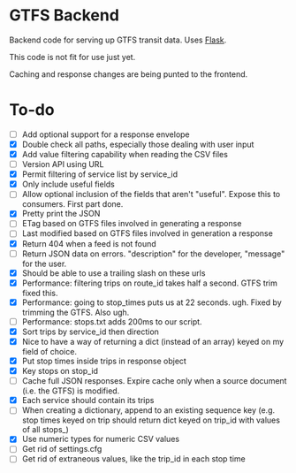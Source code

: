 GTFS Backend
============

Backend code for serving up GTFS transit data. Uses [Flask](http://flask.pocoo.org).

This code is not fit for use just yet.

Caching and response changes are being punted to the frontend. 

To-do
=====

- [ ] Add optional support for a response envelope
- [x] Double check all paths, especially those dealing with user input
- [x] Add value filtering capability when reading the CSV files
- [ ] Version API using URL
- [x] Permit filtering of service list by service_id
- [x] Only include useful fields
- [ ] Allow optional inclusion of the fields that aren't "useful". Expose this to consumers. First part done.
- [x] Pretty print the JSON
- [ ] ETag based on GTFS files involved in generating a response
- [ ] Last modified based on GTFS files involved in generation a response
- [x] Return 404 when a feed is not found
- [ ] Return JSON data on errors. "description" for the developer, "message" for the user.
- [x] Should be able to use a trailing slash on these urls
- [x] Performance: filtering trips on route_id takes half a second. GTFS trim fixed this.
- [x] Performance: going to stop_times puts us at 22 seconds. ugh. Fixed by trimming the GTFS. Also ugh.
- [ ] Performance: stops.txt adds 200ms to our script.
- [x] Sort trips by service_id then direction
- [x] Nice to have a way of returning a dict (instead of an array) keyed on my field of choice. 
- [x] Put stop times inside trips in response object
- [x] Key stops on stop_id
- [ ] Cache full JSON responses. Expire cache only when a source document (i.e. the GTFS) is modified.
- [x] Each service should contain its trips
- [ ] When creating a dictionary, append to an existing sequence key (e.g. stop times keyed on trip should return dict keyed on trip_id with values of all stops_)
- [x] Use numeric types for numeric CSV values
- [ ] Get rid of settings.cfg
- [ ] Get rid of extraneous values, like the trip_id in each stop time
